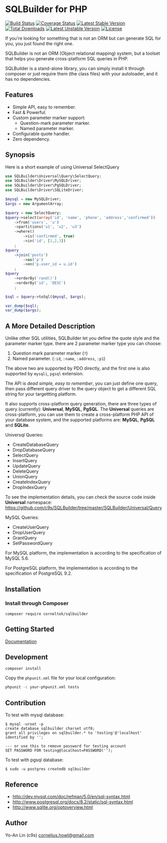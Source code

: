 # SQLBuilder for PHP

[![Build Status](https://travis-ci.org/c9s/SQLBuilder.svg?branch=master)](http://travis-ci.org/c9s/SQLBuilder)
[![Coverage Status](https://img.shields.io/coveralls/c9s/SQLBuilder.svg)](https://coveralls.io/r/c9s/SQLBuilder)
[![Latest Stable Version](https://poser.pugx.org/corneltek/sqlbuilder/v/stable.svg)](https://packagist.org/packages/corneltek/sqlbuilder) 
[![Total Downloads](https://poser.pugx.org/corneltek/sqlbuilder/downloads.svg)](https://packagist.org/packages/corneltek/sqlbuilder) 
[![Latest Unstable Version](https://poser.pugx.org/corneltek/sqlbuilder/v/unstable.svg)](https://packagist.org/packages/corneltek/sqlbuilder) 
[![License](https://poser.pugx.org/corneltek/sqlbuilder/license.svg)](https://packagist.org/packages/corneltek/sqlbuilder)

If you're looking for something that is not an ORM but can generate SQL for
you, you just found the right one.

SQLBuilder is not an ORM (Object relational mapping) system, but a toolset that helps you generate 
cross-platform SQL queries in PHP.

SQLBuilder is a stand-alone library, you can simply install it through composer
or just require them (the class files) with your autoloader, and it has no
dependencies.

## Features

* Simple API, easy to remember.
* Fast & Powerful.
* Custom parameter marker support:
  * Question-mark parameter marker.
  * Named parameter marker.
* Configurable quote handler.
* Zero dependency.

## Synopsis

Here is a short example of using Universal SelectQuery

```php
use SQLBuilder\Universal\Query\SelectQuery;
use SQLBuilder\Driver\MySQLDriver;
use SQLBuilder\Driver\PgSQLDriver;
use SQLBuilder\Driver\SQLiteDriver;

$mysql = new MySQLDriver;
$args = new ArgumentArray;

$query = new SelectQuery;
$query->select(array('id', 'name', 'phone', 'address','confirmed'))
    ->from('users', 'u')
    ->partitions('u1', 'u2', 'u3')
    ->where()
        ->is('confirmed', true)
        ->in('id', [1,2,3])
    ;
$query
    ->join('posts')
        ->as('p')
        ->on('p.user_id = u.id')
    ;
$query
    ->orderBy('rand()')
    ->orderBy('id', 'DESC')
    ;

$sql = $query->toSql($mysql, $args);

var_dump($sql);
var_dump($args);
```


## A More Detailed Description

Unlike other SQL utilities, SQLBuilder let you define the quote style and the
parameter marker type. there are 2 parameter marker type you can choose:

1. Question mark parameter marker (`?`)
2. Named parameter. (`:id`, `:name`, `:address`, `:p1`)

The above two are supported by PDO directly, and the first one is also
supported by `mysqli`, `pgsql` extension.

The API is *dead simple, easy to remember*, you can just define one query, then pass
different query driver to the query object to get a different SQL string for
your targettting platform.

It also supports cross-platform query generation, there are three types of
query (currently): **Universal**, **MySQL**, **PgSQL**.  The **Universal** queries are
cross-platform, you can use them to create a cross-platform PHP API of 
your database system, and the supported platforms are: **MySQL**, **PgSQL** and **SQLite**.

Universql Queries:

- CreateDatabaseQuery
- DropDatabaseQuery
- SelectQuery
- InsertQuery
- UpdateQuery
- DeleteQuery
- UnionQuery
- CreateIndexQuery
- DropIndexQuery

To see the implementation details, you can check the source code inside **Universal** namespace:
<https://github.com/c9s/SQLBuilder/tree/master/SQLBuilder/Universal/Query>

MySQL Queries:

- CreateUserQuery
- DropUserQuery
- GrantQuery
- SetPasswordQuery

For MySQL platform, the implementation is according to the specification of MySQL 5.6.

For PostgreSQL platform, the implementation is according to the specification of PostgreSQL 9.2.


## Installation

### Install through Composer

    composer require corneltek/sqlbuilder

## Getting Started

[Documentation](https://github.com/c9s/SQLBuilder/wiki)

## Development

```
composer install
```

Copy the `phpunit.xml` file for your local configuration:

```sh
phpunit -c your-phpunit.xml tests
```

## Contribution

To test with mysql database:

    $ mysql -uroot -p
    create database sqlbuilder charset utf8;
    grant all privileges on sqlbuilder.* to 'testing'@'localhost' identified by '';

    --- or use this to remove password for testing account
    SET PASSWORD FOR testing@localhost=PASSWORD('');

To test with pgsql database:

    $ sudo -u postgres createdb sqlbuilder

## Reference

- http://dev.mysql.com/doc/refman/5.0/en/sql-syntax.html
- http://www.postgresql.org/docs/8.2/static/sql-syntax.html
- http://www.sqlite.org/optoverview.html

## Author

Yo-An Lin (c9s) <cornelius.howl@gmail.com>

